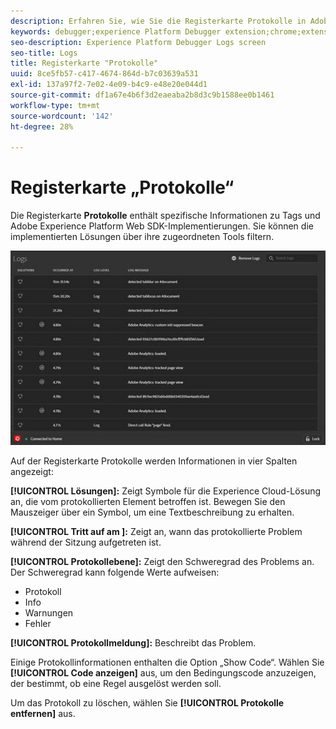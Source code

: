 ```yaml
---
description: Erfahren Sie, wie Sie die Registerkarte Protokolle in Adobe Experience Platform Debugger verwenden.
keywords: debugger;experience Platform Debugger extension;chrome;extension;logs
seo-description: Experience Platform Debugger Logs screen
seo-title: Logs
title: Registerkarte "Protokolle"
uuid: 8ce5fb57-c417-4674-864d-b7c03639a531
exl-id: 137a97f2-7e02-4e09-b4c9-e48e20e044d1
source-git-commit: df1a67e4b6f3d2eaeaba2b8d3c9b1588ee0b1461
workflow-type: tm+mt
source-wordcount: '142'
ht-degree: 28%

---
```


# Registerkarte „Protokolle“

Die Registerkarte **Protokolle** enthält spezifische Informationen zu Tags und Adobe Experience Platform Web SDK-Implementierungen. Sie können die implementierten Lösungen über ihre zugeordneten Tools filtern.

![](images/logs.jpg)

Auf der Registerkarte Protokolle werden Informationen in vier Spalten angezeigt:

**[!UICONTROL Lösungen]:** Zeigt Symbole für die Experience Cloud-Lösung an, die vom protokollierten Element betroffen ist. Bewegen Sie den Mauszeiger über ein Symbol, um eine Textbeschreibung zu erhalten.

**[!UICONTROL Tritt auf am ]:** Zeigt an, wann das protokollierte Problem während der Sitzung aufgetreten ist.

**[!UICONTROL Protokollebene]:** Zeigt den Schweregrad des Problems an. Der Schweregrad kann folgende Werte aufweisen:

* Protokoll
* Info
* Warnungen
* Fehler

**[!UICONTROL Protokollmeldung]:** Beschreibt das Problem.

Einige Protokollinformationen enthalten die Option „Show Code“. Wählen Sie **[!UICONTROL Code anzeigen]** aus, um den Bedingungscode anzuzeigen, der bestimmt, ob eine Regel ausgelöst werden soll.

Um das Protokoll zu löschen, wählen Sie **[!UICONTROL Protokolle entfernen]** aus.
